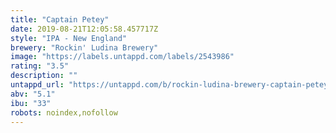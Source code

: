 ```yaml
---
title: "Captain Petey"
date: 2019-08-21T12:05:58.457717Z
style: "IPA - New England"
brewery: "Rockin' Ludina Brewery"
image: "https://labels.untappd.com/labels/2543986"
rating: "3.5"
description: ""
untappd_url: "https://untappd.com/b/rockin-ludina-brewery-captain-petey/2543986"
abv: "5.1"
ibu: "33"
robots: noindex,nofollow
---
```

